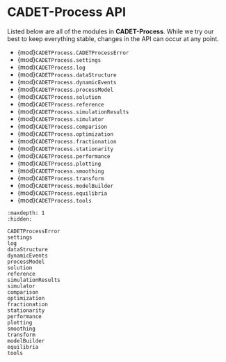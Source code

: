 # CADET-Process API

Listed below are all of the modules in **CADET-Process**.
While we try our best to keep everything stable, changes in the API can occur at any point.

- {mod}`CADETProcess.CADETProcessError`
- {mod}`CADETProcess.settings`
- {mod}`CADETProcess.log`
- {mod}`CADETProcess.dataStructure`
- {mod}`CADETProcess.dynamicEvents`
- {mod}`CADETProcess.processModel`
- {mod}`CADETProcess.solution`
- {mod}`CADETProcess.reference`
- {mod}`CADETProcess.simulationResults`
- {mod}`CADETProcess.simulator`
- {mod}`CADETProcess.comparison`
- {mod}`CADETProcess.optimization`
- {mod}`CADETProcess.fractionation`
- {mod}`CADETProcess.stationarity`
- {mod}`CADETProcess.performance`
- {mod}`CADETProcess.plotting`
- {mod}`CADETProcess.smoothing`
- {mod}`CADETProcess.transform`
- {mod}`CADETProcess.modelBuilder`
- {mod}`CADETProcess.equilibria`
- {mod}`CADETProcess.tools`


```{toctree}
:maxdepth: 1
:hidden:

CADETProcessError
settings
log
dataStructure
dynamicEvents
processModel
solution
reference
simulationResults
simulator
comparison
optimization
fractionation
stationarity
performance
plotting
smoothing
transform
modelBuilder
equilibria
tools
```
